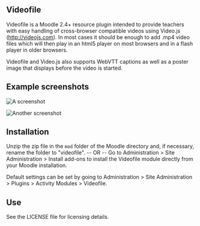 Videofile
---------
Videofile is a Moodle 2.4+ resource plugin intended to provide teachers
with easy handling of cross-browser compatible videos using Video.js
(http://videojs.com). In most cases it should be enough to add .mp4 video
files which will then play in an html5 player on most browsers and in a
flash player in older browsers.

Videofile and Video.js also supports WebVTT captions as well as a poster
image that displays before the video is started.

Example screenshots
-------------------
![A screenshot](https://raw.github.com/lemonad/moodle-mod_videofile/master/pix/screenshot-1.png)

![Another screenshot](https://raw.github.com/lemonad/moodle-mod_videofile/master/pix/screenshot-2.png)

Installation
------------
Unzip the zip file in the `mod` folder of the Moodle directory and, if
necessary, rename the folder to "videofile".
-- OR --
Go to Administration > Site Administration > Install add-ons to install
the Videofile module directly from your Moodle installation.

Default settings can be set by going to Administration > Site
Administration > Plugins > Activity Modules > Videofile.

Use
---
See the LICENSE file for licensing details.
